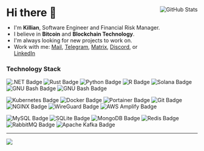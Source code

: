 <div style="display: flex; flex-direction: column; align-items: flex-start;">
  <div style="display: flex; align-items: flex-start; width: 100%;">
    <div style="flex: 1;">
      <p style="margin: 0;"><h1 style="margin: 0; border-bottom: none;">Hi there 👋</h1></p>
  <div style="display: flex; align-items: flex-start;">
    <ul style="list-style-type: disc; padding-left: 20px; margin: 0;">
      <li>I'm <strong>Killian</strong>, Software Engineer and Financial Risk Manager.</li>
      <li>I believe in <strong>Bitcoin</strong> and <strong>Blockchain Technology</strong>.</li>
      <li>I'm always looking for new projects to work on.</li>
      <li>Work with me: 
        <a href="mailto:contact@sterbweise.com">Mail</a>, 
        <a href="https://t.me/sterbweise">Telegram</a>, 
        <a href="https://matrix.to/#/@sterbweise:matrix.org">Matrix</a>, 
        <a href="https://x.com/sterbweise">Discord</a>, or 
        <a href="https://www.linkedin.com/in/sterbweise/">LinkedIn</a>
      </li>
    </ul>
  </div>
    </div>
    <div>
      <img src="https://github-readme-stats.vercel.app/api?username=Sterbweise&theme=dark&hide_border=true&include_all_commits=false&count_private=true" alt="GitHub Stats" style="vertical-align: top;"/>
    </div>
  </div>
</div>

### Technology Stack
![.NET Badge](https://img.shields.io/badge/.NET-512BD4?logo=dotnet&logoColor=fff&style=flat)
![Rust Badge](https://img.shields.io/badge/Rust-000?logo=rust&logoColor=fff&style=flat)
![Python Badge](https://img.shields.io/badge/Python-3776AB?logo=python&logoColor=yellow&style=flat)
![R Badge](https://img.shields.io/badge/R-276DC3?logo=r&logoColor=fff&style=flat)
![Solana Badge](https://img.shields.io/badge/Solana-9945FF?logo=solana&logoColor=fff&style=flat)
![GNU Bash Badge](https://img.shields.io/badge/GNU%20Bash-4EAA25?logo=gnubash&logoColor=fff&style=flat)
![GNU Bash Badge](https://img.shields.io/badge/Powershell-5391fe?logo=gnubash&logoColor=fff&style=flat)

![Kubernetes Badge](https://img.shields.io/badge/Kubernetes-326CE5?logo=kubernetes&logoColor=fff&style=flat)
![Docker Badge](https://img.shields.io/badge/Docker-2496ED?logo=docker&logoColor=fff&style=flat)
![Portainer Badge](https://img.shields.io/badge/Portainer-13BEF9?logo=portainer&logoColor=fff&style=flat)
![Git Badge](https://img.shields.io/badge/Git-F05032?logo=git&logoColor=fff&style=flat)
![NGINX Badge](https://img.shields.io/badge/NGINX-009639?logo=nginx&logoColor=fff&style=flat)
![WireGuard Badge](https://img.shields.io/badge/WireGuard-88171A?logo=wireguard&logoColor=fff&style=flat)
![AWS Amplify Badge](https://img.shields.io/badge/AWS-F90?logo=awsamplify&logoColor=fff&style=flat)



![MySQL Badge](https://img.shields.io/badge/MySQL-4479A1?logo=mysql&logoColor=fff&style=flat)
![SQLite Badge](https://img.shields.io/badge/MS%20SQL-003B57?logo=sqlite&logoColor=fff&style=flat)
![MongoDB Badge](https://img.shields.io/badge/MongoDB-47A248?logo=mongodb&logoColor=fff&style=flat)
![Redis Badge](https://img.shields.io/badge/Redis-DC382D?logo=redis&logoColor=fff&style=flat)
![RabbitMQ Badge](https://img.shields.io/badge/RabbitMQ-FF6600?logo=rabbitmq&logoColor=fff&style=flat)
![Apache Kafka Badge](https://img.shields.io/badge/Apache%20Kafka-231F20?logo=apachekafka&logoColor=fff&style=flat)


---
[![](https://visitcount.itsvg.in/api?id=Sterbweise&icon=0&color=12)](https://visitcount.itsvg.in)
